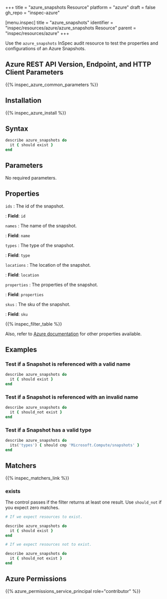 +++
title = "azure_snapshots Resource"
platform = "azure"
draft = false
gh_repo = "inspec-azure"

[menu.inspec]
title = "azure_snapshots"
identifier = "inspec/resources/azure/azure_snapshots Resource"
parent = "inspec/resources/azure"
+++

Use the `azure_snapshots` InSpec audit resource to test the properties and configurations of an Azure Snapshots.

## Azure REST API Version, Endpoint, and HTTP Client Parameters

{{% inspec_azure_common_parameters %}}

## Installation

{{% inspec_azure_install %}}

## Syntax

```ruby
describe azure_snapshots do
  it { should exist }
end
```

## Parameters

No required parameters.

## Properties

`ids`
: The id of the snapshot.

: **Field**: `id`

`names`
: The name of the snapshot.

: **Field**: `name`

`types`
: The type of the snapshot.

: **Field**: `type`

`locations`
: The location of the snapshot.

: **Field**: `location`

`properties`
: The properties of the snapshot.

: **Field**: `properties`

`skus`
: The sku of the snapshot.

: **Field**: `sku`

{{% inspec_filter_table %}}

Also, refer to [Azure documentation](https://learn.microsoft.com/en-us/rest/api/compute/snapshots/list-by-resource-group?tabs=HTTP) for other properties available.

## Examples

### Test if a Snapshot is referenced with a valid name

```ruby
describe azure_snapshots do
  it { should exist }
end
```

### Test if a Snapshot is referenced with an invalid name

```ruby
describe azure_snapshots do
  it { should_not exist }
end
```

### Test if a Snapshot has a valid type

```ruby
describe azure_snapshots do
  its('types') { should cmp 'Microsoft.Compute/snapshots' }
end
```

## Matchers

{{% inspec_matchers_link %}}

### exists

The control passes if the filter returns at least one result. Use `should_not` if you expect zero matches.

```ruby
# If we expect resources to exist.

describe azure_snapshots do
  it { should exist }
end
```

```ruby
# If we expect resources not to exist.

describe azure_snapshots do
  it { should_not exist }
end
```

## Azure Permissions

{{% azure_permissions_service_principal role="contributor" %}}
